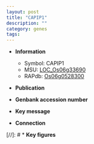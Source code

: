 ```yaml
---
layout: post
title: "CAPIP1"
description: ""
category: genes
tags: 
---
```


* **Information**  
    + Symbol: CAPIP1  
    + MSU: [LOC_Os06g33690](http://rice.uga.edu/cgi-bin/ORF_infopage.cgi?orf=LOC_Os06g33690)  
    + RAPdb: [Os06g0528300](http://rapdb.dna.affrc.go.jp/viewer/gbrowse_details/irgsp1?name=Os06g0528300)  

* **Publication**  

* **Genbank accession number**  

* **Key message**  

* **Connection**  

[//]: # * **Key figures**  


